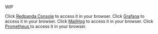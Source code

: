 

WIP

Click [Redpanda Console]({{TRAFFIC_HOST1_8080}}/) to access it in your browser.
Click [Grafana]({{TRAFFIC_HOST1_3000}}/) to access it in your browser.
Click [MailHog]({{TRAFFIC_HOST1_8025}}/) to access it in your browser.
Click [Prometheus ]({{TRAFFIC_HOST1_9090}}/) to access it in your browser.

